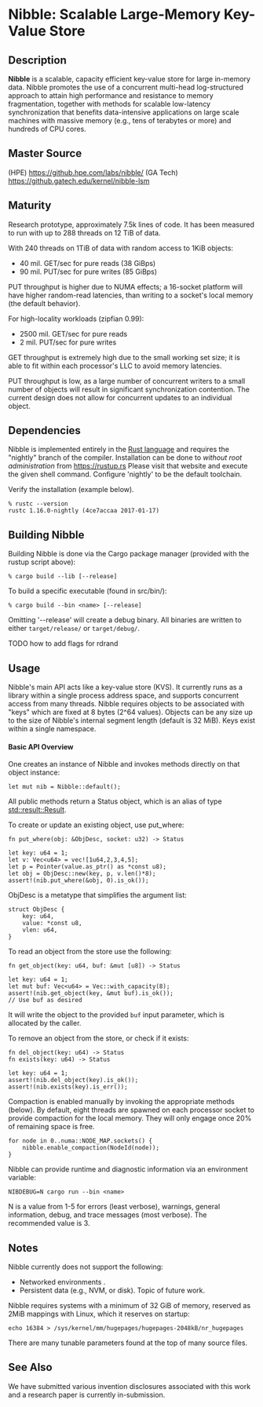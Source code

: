 # Nibble: Scalable Large-Memory Key-Value Store
## Description
**Nibble** is a scalable, capacity efficient key-value store for
large in-memory data. Nibble promotes the use of a concurrent
multi-head log-structured approach to attain high performance and
resistance to memory fragmentation, together with methods for scalable
low-latency synchronization that benefits data-intensive applications
on large scale machines with massive memory (e.g., tens of terabytes
or more) and hundreds of CPU cores.

## Master Source
(HPE) https://github.hpe.com/labs/nibble/
(GA Tech) https://github.gatech.edu/kernel/nibble-lsm

## Maturity
Research prototype, approximately 7.5k lines of code. It has been
measured to run with up to 288 threads on 12 TiB of data.

With 240 threads on 1TiB of data with random access to 1KiB objects:
- 40 mil. GET/sec for pure reads (38 GiBps)
- 90 mil. PUT/sec for pure writes (85 GiBps)

PUT throughput is higher due to NUMA effects; a 16-socket platform
will have higher random-read latencies, than writing to a socket's
local memory (the default behavior).

For high-locality workloads (zipfian 0.99):
- 2500 mil. GET/sec for pure reads
- 2 mil. PUT/sec for pure writes

GET throughput is extremely high due to the small working set size; it
is able to fit within each processor's LLC to avoid memory latencies.

PUT throughput is low, as a large number of concurrent writers to a
small number of objects will result in significant synchronization
contention. The current design does not allow for concurrent updates
to an individual object.

## Dependencies
Nibble is implemented entirely in the [Rust
language](https://www.rust-lang.org/en-US/) and requires the
"nightly" branch of the compiler. Installation can be done to
_without root administration_ from https://rustup.rs Please visit that
website and execute the given shell command. Configure 'nightly' to be
the default toolchain.

Verify the installation (example below).
```
% rustc --version
rustc 1.16.0-nightly (4ce7accaa 2017-01-17)
```

## Building Nibble
Building Nibble is done via the Cargo package manager (provided with
the rustup script above):

```
% cargo build --lib [--release]
```

To build a specific executable (found in src/bin/):

```
% cargo build --bin <name> [--release]
```

Omitting '--release' will create a debug binary. All binaries are
written to either ``target/release/`` or ``target/debug/``.

TODO how to add flags for rdrand

## Usage 
Nibble's main API acts like a key-value store (KVS). It currently runs
as a library within a single process address space, and supports
concurrent access from many threads. Nibble requires objects to be
associated with "keys" which are fixed at 8 bytes (2^64 values).
Objects can be any size up to the size of Nibble's internal segment
length (default is 32 MiB). Keys exist within a single namespace.

#### Basic API Overview
One creates an instance of Nibble and invokes methods directly on that
object instance:

```
let mut nib = Nibble::default();
```

All public methods return a Status object, which is an alias of type
[std::result::Result](https://doc.rust-lang.org/nightly/std/result/enum.Result.html).

To create or update an existing object, use put_where:
```
fn put_where(obj: &ObjDesc, socket: u32) -> Status

let key: u64 = 1;
let v: Vec<u64> = vec![1u64,2,3,4,5];
let p = Pointer(value.as_ptr() as *const u8);
let obj = ObjDesc::new(key, p, v.len()*8);
assert!(nib.put_where(&obj, 0).is_ok());
```
ObjDesc is a metatype that simplifies the argument list:
```
struct ObjDesc {
    key: u64,
    value: *const u8,
    vlen: u64,
}
```

To read an object from the store use the following:
```
fn get_object(key: u64, buf: &mut [u8]) -> Status

let key: u64 = 1;
let mut buf: Vec<u64> = Vec::with_capacity(8);
assert!(nib.get_object(key, &mut buf).is_ok());
// Use buf as desired
```
It will write the object to the provided ``buf`` input parameter,
which is allocated by the caller.

To remove an object from the store, or check if it exists:
```
fn del_object(key: u64) -> Status
fn exists(key: u64) -> Status

let key: u64 = 1;
assert!(nib.del_object(key).is_ok());
assert!(nib.exists(key).is_err());
```

Compaction is enabled manually by invoking the appropriate methods
(below). By default, eight threads are spawned on each processor
socket to provide compaction for the local memory. They will only
engage once 20% of remaining space is free.

```
for node in 0..numa::NODE_MAP.sockets() {
    nibble.enable_compaction(NodeId(node));
}
```

Nibble can provide runtime and diagnostic information via an
environment variable:

```
NIBDEBUG=N cargo run --bin <name>
```

N is a value from 1-5 for errors (least verbose), warnings, general information,
debug, and trace messages (most verbose). The recommended value is 3.

## Notes

Nibble currently does not support the following:
- Networked environments .
- Persistent data (e.g., NVM, or disk). Topic of future work.

Nibble requires systems with a minimum of 32 GiB of memory, reserved
as 2MiB mappings with Linux, which it reserves on startup:

```
echo 16384 > /sys/kernel/mm/hugepages/hugepages-2048kB/nr_hugepages
```

There are many tunable parameters found at the top of many source
files.

## See Also

We have submitted various invention disclosures associated with this
work and a research paper is currently in-submission.
